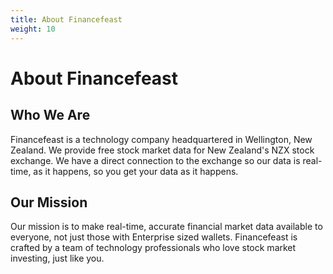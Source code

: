 ```yaml
---
title: About Financefeast
weight: 10
---
```


# About Financefeast

## Who We Are

Financefeast is a technology company headquartered in Wellington, New Zealand. We provide free stock market data for New Zealand's 
NZX stock exchange. We have a direct connection to the exchange so our data is real-time, as it happens, so you get your data
as it happens.

## Our Mission

Our mission is to make real-time, accurate financial market data available to everyone, not just those with Enterprise sized
wallets. Financefeast is crafted by a team of technology professionals who love stock market investing, just like you.
